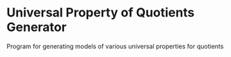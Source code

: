 # Universal Property of Quotients Generator
 Program for generating models of various universal properties for quotients
